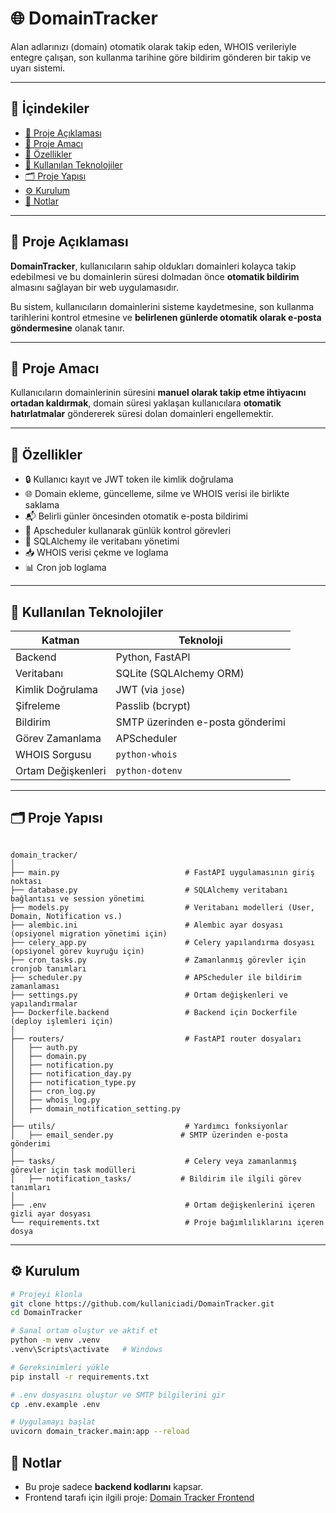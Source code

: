# 🌐 DomainTracker

Alan adlarınızı (domain) otomatik olarak takip eden, WHOIS verileriyle entegre çalışan, son kullanma tarihine göre bildirim gönderen bir takip ve uyarı sistemi.

---

## 🧾 İçindekiler
- [📘 Proje Açıklaması](#proje-açıklaması)
- [🎯 Proje Amacı](#proje-amacı)
- [🚀 Özellikler](#özellikler)
- [🧠 Kullanılan Teknolojiler](#kullanılan-teknolojiler)
- [🗂️ Proje Yapısı](#proje-yapısı)
- [⚙️ Kurulum](#kurulum)
- [📌 Notlar](#notlar)

---

## 📘 Proje Açıklaması

**DomainTracker**, kullanıcıların sahip oldukları domainleri kolayca takip edebilmesi ve bu domainlerin süresi dolmadan önce **otomatik bildirim** almasını sağlayan bir web uygulamasıdır.

Bu sistem, kullanıcıların domainlerini sisteme kaydetmesine, son kullanma tarihlerini kontrol etmesine ve **belirlenen günlerde otomatik olarak e-posta göndermesine** olanak tanır.

---

## 🎯 Proje Amacı

Kullanıcıların domainlerinin süresini **manuel olarak takip etme ihtiyacını ortadan kaldırmak**, domain süresi yaklaşan kullanıcılara **otomatik hatırlatmalar** göndererek süresi dolan domainleri engellemektir.

---

## 🚀 Özellikler

- 🔒 Kullanıcı kayıt ve JWT token ile kimlik doğrulama
- 🌐 Domain ekleme, güncelleme, silme ve WHOIS verisi ile birlikte saklama
- 📬 Belirli günler öncesinden otomatik e-posta bildirimi
- 📅 Apscheduler kullanarak günlük kontrol görevleri
- 💾 SQLAlchemy ile veritabanı yönetimi
- 📥 WHOIS verisi çekme ve loglama
- 📊 Cron job loglama

---

## 🧠 Kullanılan Teknolojiler

| Katman        | Teknoloji |
|---------------|-----------|
| Backend       | Python, FastAPI |
| Veritabanı    | SQLite (SQLAlchemy ORM) |
| Kimlik Doğrulama | JWT (via `jose`) |
| Şifreleme     | Passlib (bcrypt) |
| Bildirim      | SMTP üzerinden e-posta gönderimi |
| Görev Zamanlama | APScheduler |
| WHOIS Sorgusu | `python-whois` |
| Ortam Değişkenleri | `python-dotenv` |

---

## 🗂️ Proje Yapısı
```

domain_tracker/
│
├── main.py                            # FastAPI uygulamasının giriş noktası
├── database.py                        # SQLAlchemy veritabanı bağlantısı ve session yönetimi
├── models.py                          # Veritabanı modelleri (User, Domain, Notification vs.)
├── alembic.ini                        # Alembic ayar dosyası (opsiyonel migration yönetimi için)
├── celery_app.py                      # Celery yapılandırma dosyası (opsiyonel görev kuyruğu için)
├── cron_tasks.py                      # Zamanlanmış görevler için cronjob tanımları
├── scheduler.py                       # APScheduler ile bildirim zamanlaması
├── settings.py                        # Ortam değişkenleri ve yapılandırmalar
├── Dockerfile.backend                 # Backend için Dockerfile (deploy işlemleri için)
│
├── routers/                           # FastAPI router dosyaları
│   ├── auth.py
│   ├── domain.py
│   ├── notification.py
│   ├── notification_day.py
│   ├── notification_type.py
│   ├── cron_log.py
│   ├── whois_log.py
│   ├── domain_notification_setting.py
│
├── utils/                             # Yardımcı fonksiyonlar
│   ├── email_sender.py               # SMTP üzerinden e-posta gönderimi
│
├── tasks/                             # Celery veya zamanlanmış görevler için task modülleri
│   ├── notification_tasks/           # Bildirim ile ilgili görev tanımları
│
├── .env                               # Ortam değişkenlerini içeren gizli ayar dosyası
└── requirements.txt                   # Proje bağımlılıklarını içeren dosya

```

---

## ⚙️ Kurulum

```bash
# Projeyi klonla
git clone https://github.com/kullaniciadi/DomainTracker.git
cd DomainTracker

# Sanal ortam oluştur ve aktif et
python -m venv .venv
.venv\Scripts\activate   # Windows

# Gereksinimleri yükle
pip install -r requirements.txt

# .env dosyasını oluştur ve SMTP bilgilerini gir
cp .env.example .env

# Uygulamayı başlat
uvicorn domain_tracker.main:app --reload

```
## 📝 Notlar

- Bu proje sadece **backend kodlarını** kapsar.
- Frontend tarafı için ilgili proje: [Domain Tracker Frontend]([https://github.com/MirayTepe/domain-tracker-backend](https://github.com/InternshipProject01/domain_tracker_frontend))


